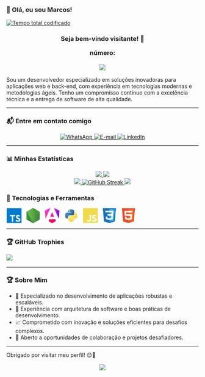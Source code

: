 ### 👋 Olá, eu sou Marcos!
<a href="https://www.linkedin.com/in/marcos-vergueiro">  
  <img src="https://wakatime.com/badge/user/e5af6433-7f05-4ad0-8b38-c2b8ec34e08d.svg" alt="Tempo total codificado">
</a>
<h3 align="center"<p>
Seja bem-vindo visitante! 👋
<br>
<p align="center">número:</p>
<p align="center"><img align="center"src="https://profile-counter.glitch.me/MarcosScheunemann/count.svg"/></p>
</h3>


Sou um desenvolvedor especializado em soluções inovadoras para aplicações web e back-end, com experiência em tecnologias modernas e metodologias ágeis. Tenho um compromisso contínuo com a excelência técnica e a entrega de software de alta qualidade.

---

### 📬 Entre em contato comigo

<div align="center"> 
  <a href="https://wa.me/5511982003157" target="_blank">
    <img src="https://img.shields.io/badge/WhatsApp-25D366?style=for-the-badge&logo=whatsapp&logoColor=white" alt="WhatsApp">
  </a>
  <a href="mailto:marcos_verg@hotmail.com">
    <img src="https://img.shields.io/badge/Microsoft_Outlook-0078D4?style=for-the-badge&logo=microsoft-outlook&logoColor=white" alt="E-mail">
  </a>
  <a href="https://www.linkedin.com/in/marcos-vergueiro" target="_blank">
    <img src="https://img.shields.io/badge/-LinkedIn-%230077B5?style=for-the-badge&logo=linkedin&logoColor=white" alt="LinkedIn">
  </a>
</div>

---
### 📊 Minhas Estatísticas

<div align="center">
  <a href="https://www.linkedin.com/in/marcos-vergueiro">
    <img height="180em" src="https://github-readme-stats.vercel.app/api?username=MarcosScheunemann&count_private=true&show_icons=true&theme=shadow_blue&include_all_commits=true"/>
    <img height="180em" src="https://github-readme-stats.vercel.app/api/top-langs/?username=MarcosScheunemann&count_private=true&layout=compact&theme=shadow_blue&exclude_repo=Caminhada"/>
  </a>
  <br>
  <a href="https://wakatime.com/@MarcosScheunemann">
    <img height="180em" src="http://github-profile-summary-cards.vercel.app/api/cards/productive-time?username=MarcosScheunemann&theme=dracula&utcOffset=-3"/>
    <img height="180em" src="https://github-readme-streak-stats.herokuapp.com?user=MarcosScheunemann&theme=shadow_blue&border_radius=4.1&card_width=490&starting_year=2020&mode=weekly" alt="GitHub Streak" />
    <img height="250em" src="https://github-readme-stats.vercel.app/api/wakatime?username=MarcosScheunemann"/>
  </a>
</div>

### 🚀 Tecnologias e Ferramentas

<div style="display: flex; flex-wrap: wrap; gap: 10px;">
  <img align="center" alt="TypeScript" height="40" src="https://raw.githubusercontent.com/devicons/devicon/master/icons/typescript/typescript-plain.svg">
  <img align="center" alt="NodeJS" height="40" src="https://raw.githubusercontent.com/devicons/devicon/master/icons/nodejs/nodejs-original.svg">
  <img align="center" alt="Angular" height="40" src="https://raw.githubusercontent.com/devicons/devicon/master/icons/angular/angular-original.svg">
  <img align="center" alt="Python" height="40" src="https://raw.githubusercontent.com/devicons/devicon/master/icons/python/python-original.svg">
  <img align="center" alt="JavaScript" height="40" src="https://raw.githubusercontent.com/devicons/devicon/master/icons/javascript/javascript-plain.svg">
  <img align="center" alt="CSS3" height="40" src="https://raw.githubusercontent.com/devicons/devicon/master/icons/css3/css3-original.svg">
  <img align="center" alt="HTML5" height="40" src="https://raw.githubusercontent.com/devicons/devicon/master/icons/html5/html5-original.svg">
</div>

---

### 🏆 GitHub Trophies
  <a href="https://www.linkedin.com/in/marcos-vergueiro">  
    <img src="https://github-profile-trophy.vercel.app/?username=MarcosScheunemann&theme=shadow_blue&no-frame=false&no-bg=true&margin-w=4&rank=-C,-?">
  </a>

---

### 🏆 Sobre Mim

- 🎯 Especializado no desenvolvimento de aplicações robustas e escaláveis.
- 🚀 Experiência com arquitetura de software e boas práticas de desenvolvimento.
- 📈 Comprometido com inovação e soluções eficientes para desafios complexos.
- 💬 Aberto a oportunidades de colaboração e projetos desafiadores.

---

Obrigado por visitar meu perfil! 😊🚀
<div align="center">
<img src="https://komarev.com/ghpvc/?username=MarcosScheunemann&&style=flat-square" align="center" />
</div>
